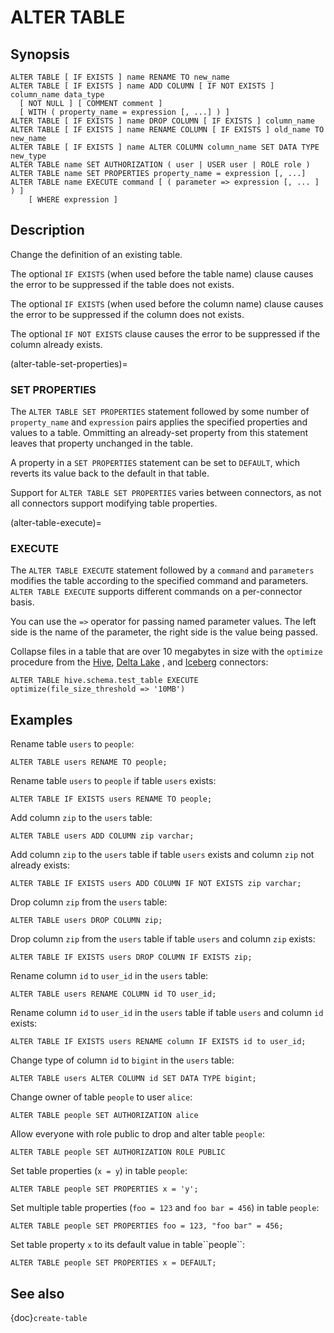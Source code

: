 # ALTER TABLE

## Synopsis

```text
ALTER TABLE [ IF EXISTS ] name RENAME TO new_name
ALTER TABLE [ IF EXISTS ] name ADD COLUMN [ IF NOT EXISTS ] column_name data_type
  [ NOT NULL ] [ COMMENT comment ]
  [ WITH ( property_name = expression [, ...] ) ]
ALTER TABLE [ IF EXISTS ] name DROP COLUMN [ IF EXISTS ] column_name
ALTER TABLE [ IF EXISTS ] name RENAME COLUMN [ IF EXISTS ] old_name TO new_name
ALTER TABLE [ IF EXISTS ] name ALTER COLUMN column_name SET DATA TYPE new_type
ALTER TABLE name SET AUTHORIZATION ( user | USER user | ROLE role )
ALTER TABLE name SET PROPERTIES property_name = expression [, ...]
ALTER TABLE name EXECUTE command [ ( parameter => expression [, ... ] ) ]
    [ WHERE expression ]
```

## Description

Change the definition of an existing table.

The optional `IF EXISTS` (when used before the table name) clause causes the error to be suppressed if the table does not exists.

The optional `IF EXISTS` (when used before the column name) clause causes the error to be suppressed if the column does not exists.

The optional `IF NOT EXISTS` clause causes the error to be suppressed if the column already exists.

(alter-table-set-properties)=

### SET PROPERTIES

The `ALTER TABLE SET PROPERTIES`  statement followed by some number
of `property_name` and `expression` pairs applies the specified properties
and values to a table. Ommitting an already-set property from this
statement leaves that property unchanged in the table.

A property in a `SET PROPERTIES` statement can be set to `DEFAULT`, which
reverts its value back to the default in that table.

Support for `ALTER TABLE SET PROPERTIES` varies between
connectors, as not all connectors support modifying table properties.

(alter-table-execute)=

### EXECUTE

The `ALTER TABLE EXECUTE` statement followed by a `command` and
`parameters` modifies the table according to the specified command and
parameters. `ALTER TABLE EXECUTE` supports different commands on a
per-connector basis.

You can use the `=>` operator for passing named parameter values.
The left side is the name of the parameter, the right side is the value being passed.

Collapse files in a table that are over 10 megabytes in size with the `optimize`
procedure from the [Hive](hive-alter-table-execute), [Delta
Lake](delta-lake-alter-table-execute) , and
[Iceberg](iceberg-alter-table-execute) connectors:

```
ALTER TABLE hive.schema.test_table EXECUTE optimize(file_size_threshold => '10MB')
```

## Examples

Rename table `users` to `people`:

```
ALTER TABLE users RENAME TO people;
```

Rename table `users` to `people` if table `users` exists:

```
ALTER TABLE IF EXISTS users RENAME TO people;
```

Add column `zip` to the `users` table:

```
ALTER TABLE users ADD COLUMN zip varchar;
```

Add column `zip` to the `users` table if table `users` exists and column `zip` not already exists:

```
ALTER TABLE IF EXISTS users ADD COLUMN IF NOT EXISTS zip varchar;
```

Drop column `zip` from the `users` table:

```
ALTER TABLE users DROP COLUMN zip;
```

Drop column `zip` from the `users` table if table `users` and column `zip` exists:

```
ALTER TABLE IF EXISTS users DROP COLUMN IF EXISTS zip;
```

Rename column `id` to `user_id` in the `users` table:

```
ALTER TABLE users RENAME COLUMN id TO user_id;
```

Rename column `id` to `user_id` in the `users` table if table `users` and column `id` exists:

```
ALTER TABLE IF EXISTS users RENAME column IF EXISTS id to user_id;
```

Change type of column `id` to `bigint` in the `users` table:

```
ALTER TABLE users ALTER COLUMN id SET DATA TYPE bigint;
```

Change owner of table `people` to user `alice`:

```
ALTER TABLE people SET AUTHORIZATION alice
```

Allow everyone with role public to drop and alter table `people`:

```
ALTER TABLE people SET AUTHORIZATION ROLE PUBLIC
```

Set table properties (`x = y`) in table `people`:

```
ALTER TABLE people SET PROPERTIES x = 'y';
```

Set multiple table properties (`foo = 123` and `foo bar = 456`) in
table `people`:

```
ALTER TABLE people SET PROPERTIES foo = 123, "foo bar" = 456;
```

Set table property `x` to its default value in table\`\`people\`\`:

```
ALTER TABLE people SET PROPERTIES x = DEFAULT;
```


## See also

{doc}`create-table`
